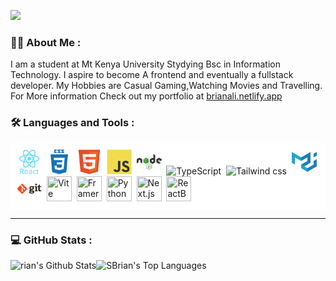 <div id="header" align="start">
     <p align="start">
       <a href="#"><img width="650px" src="https://readme-typing-svg.herokuapp.com?font=Ubuntu&color=58a6ff&size=22&start=true&lines=Hello,+There+🖐;Welcome+to+my+GitHub+profile+😇;Happy+to+see+you+here+😀;Feel+free+to+look+around+😌;Reach+me+out+if+you+need+me+🤗;Have+a+great+day+😊"></a>
     </p>
     
  ### :man_technologist: About Me :
  
  I am a student at Mt Kenya University Stydying Bsc in Information Technology.
  I aspire to become A frontend and eventually a fullstack developer.
  My Hobbies are Casual Gaming,Watching Movies and Travelling.
  For More information Check out my portfolio at <a href="https://brianali.netlify.app/" target="_blank">brianali.netlify.app</a>

  ### :hammer_and_wrench: Languages and Tools :
  
 <div style="background-color: white; padding: 10px;">
    <img src="https://github.com/devicons/devicon/blob/master/icons/react/react-original-wordmark.svg" title="React" alt="React" width="40" height="40"/>&nbsp;
    <img src="https://github.com/devicons/devicon/blob/master/icons/css3/css3-plain-wordmark.svg"  title="CSS3" alt="CSS" width="40" height="40"/>&nbsp;
    <img src="https://github.com/devicons/devicon/blob/master/icons/html5/html5-original.svg" title="HTML5" alt="HTML" width="40" height="40"/>&nbsp;
    <img src="https://github.com/devicons/devicon/blob/master/icons/javascript/javascript-original.svg" title="JavaScript" alt="JavaScript" width="40" height="40"/>&nbsp;
    <img src="https://github.com/devicons/devicon/blob/master/icons/nodejs/nodejs-original-wordmark.svg" title="NodeJS" alt="NodeJS" width="40" height="40"/>&nbsp;
    <img src="https://cdn.jsdelivr.net/gh/devicons/devicon@latest/icons/typescript/typescript-original.svg" title="NodeJS" alt="TypeScript" width="40" height="40"/>&nbsp;
    <img src="https://cdn.jsdelivr.net/gh/devicons/devicon@latest/icons/tailwindcss/tailwindcss-original.svg" title="NodeJS" alt="Tailwind css" width="40" height="40" />&nbsp;
   <img src="https://github.com/devicons/devicon/blob/master/icons/materialui/materialui-original.svg" title="Material UI" alt="Material UI" width="40" height="40"/>&nbsp;
    <img src="https://github.com/devicons/devicon/blob/master/icons/git/git-original-wordmark.svg" title="Git" **alt="Git" width="40" height="40"/>&nbsp;
    <img src="https://cdn.jsdelivr.net/gh/devicons/devicon@latest/icons/vitejs/vitejs-original.svg" title="Vite" **alt="Git" width="40" height="40"/>&nbsp;
    <img src="https://cdn.jsdelivr.net/gh/devicons/devicon@latest/icons/framermotion/framermotion-original.svg" title="FramerMotion" **alt="Framer" width="40" height="40"/>&nbsp;
    <img src="https://cdn.jsdelivr.net/gh/devicons/devicon@latest/icons/python/python-original.svg" width="40" title="Python" height="40"/>&nbsp
    <img src="https://cdn.jsdelivr.net/gh/devicons/devicon@latest/icons/nextjs/nextjs-original.svg" width="40" title="Next.js" height="40"/>&nbsp
     <img src="https://cdn.jsdelivr.net/gh/devicons/devicon@latest/icons/reactbootstrap/reactbootstrap-original.svg" width="40" title="ReactBootstrap" height="40" />&nbsp
  </div>
  
  
  ---

### 💻 GitHub Stats :
<div style="display: flex;"; align="center">
  <img alt="rian's Github Stats" src="https://denvercoder1-github-readme-stats.vercel.app/api/?username=brianali-codes&show_icons=true&count_private=true&theme=dark&hide_border=true&bg_color=151515&title_color=f2f2f2&icon_color=79fe96" style="height: 192px;">
  <img alt="SBrian's Top Languages" src="https://github-readme-stats.vercel.app/api/top-langs/?username=brianali-codes&langs_count=8&count_private=true&layout=compact&theme=dark&hide_border=true&hide=Jupyter%20notebook,less&bg_color=151515&title_color=f2f2f2&icon_color=79fe96" style="height: 192px;">
</div>
  <br/>
</div>




